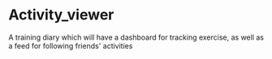 # Activity_viewer
A training diary which will have a dashboard for tracking exercise, as well as a feed for following friends' activities
